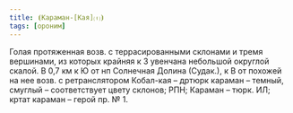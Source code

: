 ```yaml
---
title: ⦗Караман-[Кая]⒯⦘
tags: [ороним]
---
```


Голая протяженная возв. с террасированными склонами и тремя вершинами, из
которых крайняя к З увенчана небольшой округлой скалой. В 0,7 км к Ю от нп
Солнечная Долина (Судак.), к В от похожей на нее возв. с ретранслятором
Кобал-кая – дртюрк караман – темный, смуглый – соответствует цвету склонов; РПН;
Караман – тюрк. ИЛ; кртат караман – герой пр. № 1.
